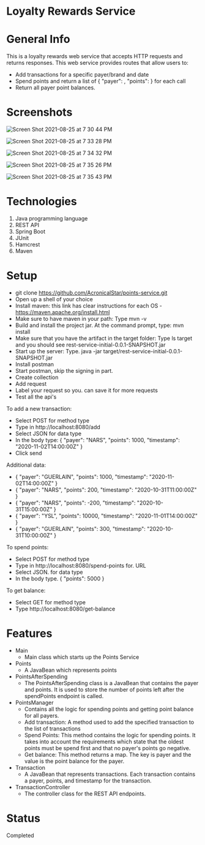 # Loyalty Rewards Service

# General Info 
This is a loyalty rewards web service that accepts HTTP requests and returns responses. This web service provides routes that allow users to: 
* Add transactions for a specific payer/brand and date
* Spend points and return a list of { "payer": <string>, "points": <integer> } for each call
* Return all payer point balances.
  
# Screenshots 

  ![Screen Shot 2021-08-25 at 7 30 44 PM](https://user-images.githubusercontent.com/78180667/130877541-bfcc6173-3c06-4f73-8623-5485f29b3f68.png)
  
  ![Screen Shot 2021-08-25 at 7 33 28 PM](https://user-images.githubusercontent.com/78180667/130877860-108cb983-14e7-42d3-a32e-e58c89bfe51e.png)

  ![Screen Shot 2021-08-25 at 7 34 32 PM](https://user-images.githubusercontent.com/78180667/130877866-e742742e-53f8-4903-82b3-9720303cf03f.png)

  ![Screen Shot 2021-08-25 at 7 35 26 PM](https://user-images.githubusercontent.com/78180667/130877877-9ca9bf26-b967-40bd-84e0-ac2a2d121c25.png)

  ![Screen Shot 2021-08-25 at 7 35 43 PM](https://user-images.githubusercontent.com/78180667/130877880-5f44ba2f-8067-4d92-89e7-a53843df0c0f.png)

# Technologies
  1) Java programming language
  2) REST API
  3) Spring Boot
  4) JUnit
  5) Hamcrest
  6) Maven

# Setup
* git clone https://github.com/AcronicalStar/points-service.git
* Open up a shell of your choice
* Install maven: this link has clear instructions for each OS - https://maven.apache.org/install.html
* Make sure to have maven in your path: Type mvn -v
* Build and install the project jar. At the command prompt, type: mvn install
* Make sure that you have the artifact in the target folder: Type ls target and you should see rest-service-initial-0.0.1-SNAPSHOT.jar
* Start up the server:  Type. java  -jar target/rest-service-initial-0.0.1-SNAPSHOT.jar
* Install postman
* Start postman, skip the signing in part.
* Create collection
* Add request
* Label your request so you. can save it for more requests
* Test all the api's
  
To add a new transaction:
 * Select POST for method type
 * Type in http://localhost:8080/add
 * Select JSON for data type
 * In the body type: { "payer": "NARS", "points": 1000, "timestamp": "2020-11-02T14:00:00Z" }
 * Click send

Additional data:
* { "payer": "GUERLAIN", "points": 1000, "timestamp": "2020-11-02T14:00:00Z" }
* { "payer": "NARS", "points": 200, "timestamp": "2020-10-31T11:00:00Z" }
* { "payer": "NARS", "points": -200, "timestamp": "2020-10-31T15:00:00Z" }
* { "payer": "YSL", "points": 10000, "timestamp": "2020-11-01T14:00:00Z" }
* { "payer": "GUERLAIN", "points": 300, "timestamp": "2020-10-31T10:00:00Z" }

To spend points:
* Select POST for method type
* Type in http://localhost:8080/spend-points for. URL
* Select JSON. for data type
* In the body type. { "points": 5000 }
  
To get balance:
* Select GET for method type
* Type http://localhost:8080/get-balance

# Features
* Main
  * Main class which starts up the Points Service
* Points
  * A JavaBean which represents points
* PointsAfterSpending
  * The PointsAfterSpending class is a JavaBean that contains the payer and points. It is used to store the number of points left after the spendPoints endpoint is called.
* PointsManager
  * Contains all the logic for spending points and getting point balance for all payers.
  * Add transaction: A method used to add the specified transaction to the list of transactions
  * Spend Points: This method contains the logic for spending points. It takes into account the requirements which state that the oldest points must be spend first and that no payer's points go negative.
  * Get balance: This method returns a map. The key is payer and the value is the point balance for the payer.
* Transaction
  * A JavaBean that represents transactions. Each transaction contains a payer, points, and timestamp for the transaction.
* TransactionController
  * The controller class for the REST API endpoints. 

# Status
Completed


